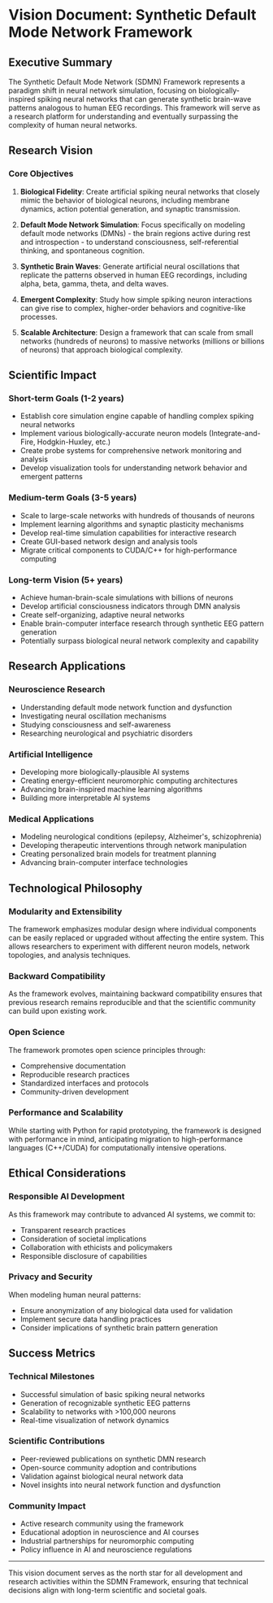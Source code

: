# Vision Document: Synthetic Default Mode Network Framework

## Executive Summary

The Synthetic Default Mode Network (SDMN) Framework represents a paradigm shift in neural network simulation, focusing on biologically-inspired spiking neural networks that can generate synthetic brain-wave patterns analogous to human EEG recordings. This framework will serve as a research platform for understanding and eventually surpassing the complexity of human neural networks.

## Research Vision

### Core Objectives

1. **Biological Fidelity**: Create artificial spiking neural networks that closely mimic the behavior of biological neurons, including membrane dynamics, action potential generation, and synaptic transmission.

2. **Default Mode Network Simulation**: Focus specifically on modeling default mode networks (DMNs) - the brain regions active during rest and introspection - to understand consciousness, self-referential thinking, and spontaneous cognition.

3. **Synthetic Brain Waves**: Generate artificial neural oscillations that replicate the patterns observed in human EEG recordings, including alpha, beta, gamma, theta, and delta waves.

4. **Emergent Complexity**: Study how simple spiking neuron interactions can give rise to complex, higher-order behaviors and cognitive-like processes.

5. **Scalable Architecture**: Design a framework that can scale from small networks (hundreds of neurons) to massive networks (millions or billions of neurons) that approach biological complexity.

## Scientific Impact

### Short-term Goals (1-2 years)
- Establish core simulation engine capable of handling complex spiking neural networks
- Implement various biologically-accurate neuron models (Integrate-and-Fire, Hodgkin-Huxley, etc.)
- Create probe systems for comprehensive network monitoring and analysis
- Develop visualization tools for understanding network behavior and emergent patterns

### Medium-term Goals (3-5 years)
- Scale to large-scale networks with hundreds of thousands of neurons
- Implement learning algorithms and synaptic plasticity mechanisms
- Develop real-time simulation capabilities for interactive research
- Create GUI-based network design and analysis tools
- Migrate critical components to CUDA/C++ for high-performance computing

### Long-term Vision (5+ years)
- Achieve human-brain-scale simulations with billions of neurons
- Develop artificial consciousness indicators through DMN analysis
- Create self-organizing, adaptive neural networks
- Enable brain-computer interface research through synthetic EEG pattern generation
- Potentially surpass biological neural network complexity and capability

## Research Applications

### Neuroscience Research
- Understanding default mode network function and dysfunction
- Investigating neural oscillation mechanisms
- Studying consciousness and self-awareness
- Researching neurological and psychiatric disorders

### Artificial Intelligence
- Developing more biologically-plausible AI systems
- Creating energy-efficient neuromorphic computing architectures
- Advancing brain-inspired machine learning algorithms
- Building more interpretable AI systems

### Medical Applications
- Modeling neurological conditions (epilepsy, Alzheimer's, schizophrenia)
- Developing therapeutic interventions through network manipulation
- Creating personalized brain models for treatment planning
- Advancing brain-computer interface technologies

## Technological Philosophy

### Modularity and Extensibility
The framework emphasizes modular design where individual components can be easily replaced or upgraded without affecting the entire system. This allows researchers to experiment with different neuron models, network topologies, and analysis techniques.

### Backward Compatibility
As the framework evolves, maintaining backward compatibility ensures that previous research remains reproducible and that the scientific community can build upon existing work.

### Open Science
The framework promotes open science principles through:
- Comprehensive documentation
- Reproducible research practices
- Standardized interfaces and protocols
- Community-driven development

### Performance and Scalability
While starting with Python for rapid prototyping, the framework is designed with performance in mind, anticipating migration to high-performance languages (C++/CUDA) for computationally intensive operations.

## Ethical Considerations

### Responsible AI Development
As this framework may contribute to advanced AI systems, we commit to:
- Transparent research practices
- Consideration of societal implications
- Collaboration with ethicists and policymakers
- Responsible disclosure of capabilities

### Privacy and Security
When modeling human neural patterns:
- Ensure anonymization of any biological data used for validation
- Implement secure data handling practices
- Consider implications of synthetic brain pattern generation

## Success Metrics

### Technical Milestones
- Successful simulation of basic spiking neural networks
- Generation of recognizable synthetic EEG patterns
- Scalability to networks with >100,000 neurons
- Real-time visualization of network dynamics

### Scientific Contributions
- Peer-reviewed publications on synthetic DMN research
- Open-source community adoption and contributions
- Validation against biological neural network data
- Novel insights into neural network function and dysfunction

### Community Impact
- Active research community using the framework
- Educational adoption in neuroscience and AI courses
- Industrial partnerships for neuromorphic computing
- Policy influence in AI and neuroscience regulations

---

This vision document serves as the north star for all development and research activities within the SDMN Framework, ensuring that technical decisions align with long-term scientific and societal goals.
